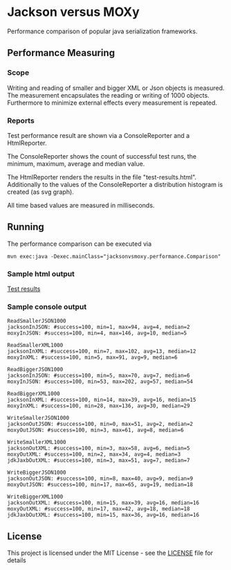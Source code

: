 # Jackson versus MOXy

Performance comparison of popular java serialization frameworks.

## Performance Measuring

### Scope

Writing and reading of smaller and bigger XML or Json objects is measured.
The measurement encapsulates the reading or writing of 1000 objects.
Furthermore to minimize external effects every measurement is repeated.


### Reports

Test performance result are shown via a ConsoleReporter and a HtmlReporter.

The ConsoleReporter shows the count of successful test runs, the minimum, maximum, average and median value.

The HtmlReporter renders the results in the file "test-results.html".
Additionally to the values of the ConsoleReporter a distribution histogram is created (as svg graph).

All time based values are measured in milliseconds.


## Running

The performance comparison can be executed via

```
mvn exec:java -Dexec.mainClass="jacksonvsmoxy.performance.Comparison"
```

### Sample html output

[Test results](./test-results.html)

### Sample console output

```
ReadSmallerJSON1000
jacksonInJSON: #success=100, min=1, max=94, avg=4, median=2
moxyInJSON: #success=100, min=4, max=146, avg=10, median=5

ReadSmallerXML1000
jacksonInXML: #success=100, min=7, max=102, avg=13, median=12
moxyInXML: #success=100, min=5, max=91, avg=9, median=6

ReadBiggerJSON1000
jacksonInJSON: #success=100, min=5, max=70, avg=7, median=6
moxyInJSON: #success=100, min=53, max=202, avg=57, median=54

ReadBiggerXML1000
jacksonInXML: #success=100, min=14, max=39, avg=16, median=15
moxyInXML: #success=100, min=28, max=136, avg=30, median=29

WriteSmallerJSON1000
jacksonOutJSON: #success=100, min=0, max=51, avg=2, median=2
moxyOutJSON: #success=100, min=3, max=61, avg=8, median=6

WriteSmallerXML1000
jacksonOutXML: #success=100, min=3, max=58, avg=6, median=5
moxyOutXML: #success=100, min=2, max=34, avg=4, median=3
jdkJaxbOutXML: #success=100, min=3, max=51, avg=7, median=7

WriteBiggerJSON1000
jacksonOutJSON: #success=100, min=8, max=40, avg=9, median=9
moxyOutJSON: #success=100, min=17, max=65, avg=19, median=18

WriteBiggerXML1000
jacksonOutXML: #success=100, min=15, max=39, avg=16, median=16
moxyOutXML: #success=100, min=17, max=42, avg=18, median=18
jdkJaxbOutXML: #success=100, min=15, max=36, avg=16, median=16
```



## License

This project is licensed under the MIT License - see the [LICENSE](LICENSE) file for details


